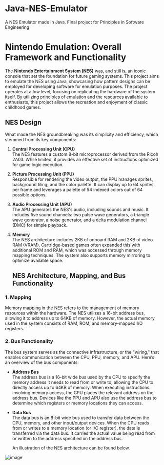 # Java-NES-Emulator
A NES Emulator made in Java. Final project for Principles in Software Engineering

# Nintendo Emulation: Overall Framework and Functionality

The **Nintendo Entertainment System (NES)** was, and still is, an iconic console that set the foundation for future gaming systems. This project aims to emulate the NES using Java, showcasing how pattern designs can be employed for developing software for emulation purposes. The project operates at a low level, focusing on replicating the hardware of the system itself. By utilizing principles of emulation and the resources available to enthusiasts, this project allows the recreation and enjoyment of classic childhood games.

## NES Design

What made the NES groundbreaking was its simplicity and efficiency, which stemmed from its key components:

1. **Central Processing Unit (CPU)**  
   The NES features a custom 8-bit microprocessor derived from the Ricoh 2A03. While limited, it provides an effective set of instructions optimized for game logic execution.

2. **Picture Processing Unit (PPU)**  
   Responsible for rendering the video output, the PPU manages sprites, background tiling, and the color palette. It can display up to 64 sprites per frame and leverages a palette of 54 indexed colors out of 64 possible options.

3. **Audio Processing Unit (APU)**  
   The APU generates the NES's audio, including sounds and music. It includes five sound channels: two pulse wave generators, a triangle wave generator, a noise generator, and a delta modulation channel (DMC) for simple playback.

4. **Memory**  
   The NES architecture includes 2KB of onboard RAM and 2KB of video RAM (VRAM). Cartridge-based games often expanded this with additional ROM and RAM, which was accessed through memory mapping techniques. The system also supports memory mirroring to optimize available space.


   ## NES Architecture, Mapping, and Bus Functionality

### 1. Mapping
Memory mapping in the NES refers to the management of memory resources within the hardware. The NES utilizes a 16-bit address bus, allowing it to address up to 64KB of memory. However, the actual memory used in the system consists of RAM, ROM, and memory-mapped I/O registers.

### 2. Bus Functionality
The bus system serves as the connective infrastructure, or the "wiring," that enables communication between the CPU, PPU, memory, and APU. Here’s an overview of the bus components:

- **Address Bus**  
  The address bus is a 16-bit wide bus used by the CPU to specify the memory address it needs to read from or write to, allowing the CPU to directly access up to 64KB of memory. When executing instructions involving memory access, the CPU places the relevant address on the address bus. Devices like the PPU and APU also use the address bus to determine which registers or memory locations they can access.

- **Data Bus**  
  The data bus is an 8-bit wide bus used to transfer data between the CPU, memory, and other input/output devices. When the CPU reads from or writes to a memory location (or I/O register), the data is transferred via the data bus. It carries the actual value being read from or written to the address specified on the address bus.

  An illustration of the NES architecture can be found below.



![image](https://github.com/user-attachments/assets/4556b037-e06e-4de4-91fd-f3109a1a3ecd)

